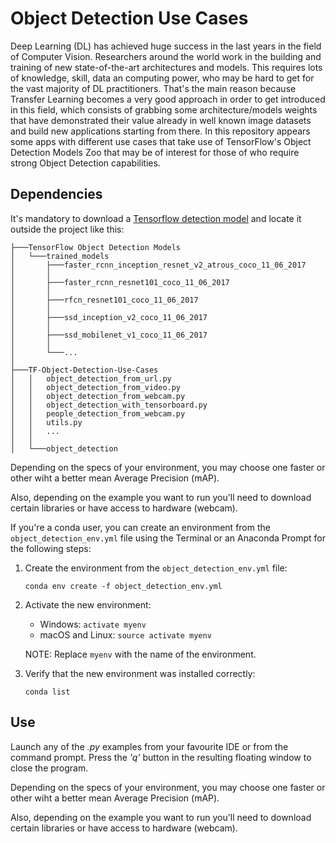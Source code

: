 # Object Detection Use Cases

Deep Learning (DL) has achieved huge success in the last years in the field of Computer Vision. Researchers around the world work in the building and training of new state-of-the-art architectures and models. This requires lots of knowledge, skill, data an computing power, who may be hard to get for the vast majority of DL practitioners. That's the main reason because Transfer Learning becomes a very good approach in order to get introduced in this field, which consists of grabbing some architecture/models weights that have demonstrated their value already in well known image datasets and build new applications starting from there.
In this repository appears some apps with different use cases that take use of TensorFlow's Object Detection Models Zoo that may be of interest for those of who require strong Object Detection capabilities.

## Dependencies

It's mandatory to download a [Tensorflow detection model](https://github.com/tensorflow/models/blob/master/research/object_detection/g3doc/detection_model_zoo.md) and locate it outside the project like this:
```
├───TensorFlow Object Detection Models
│   └───trained_models
│       ├───faster_rcnn_inception_resnet_v2_atrous_coco_11_06_2017
│       │
│       ├───faster_rcnn_resnet101_coco_11_06_2017
│       │
│       ├───rfcn_resnet101_coco_11_06_2017
│       │
│       ├───ssd_inception_v2_coco_11_06_2017
│       │
│       ├───ssd_mobilenet_v1_coco_11_06_2017
│       │
│       └───...
│
├───TF-Object-Detection-Use-Cases
│   │   object_detection_from_url.py
│   │   object_detection_from_video.py
│   │   object_detection_from_webcam.py
│   │   object_detection_with_tensorboard.py
│   │   people_detection_from_webcam.py
│   │   utils.py
│   │   ...
│   │
│   └───object_detection
```

Depending on the specs of your environment, you may choose one faster or other wiht a better mean Average Precision (mAP).

Also, depending on the example you want to run you'll need to download certain libraries or have access to hardware (webcam).

If you're a conda user, you can create an environment from the ```object_detection_env.yml``` file using the Terminal or an Anaconda Prompt for the following steps:

1. Create the environment from the ```object_detection_env.yml``` file:

    ```conda env create -f object_detection_env.yml```
2. Activate the new environment:
    * Windows: ```activate myenv```
    * macOS and Linux: ```source activate myenv``` 
    
    NOTE: Replace ```myenv``` with the name of the environment.
3. Verify that the new environment was installed correctly:

    ```conda list```

## Use

Launch any of the *.py* examples from your favourite IDE or from the command prompt. Press the *'q'* button in the resulting floating window to close the program.

Depending on the specs of your environment, you may choose one faster or other wiht a better mean Average Precision (mAP).

Also, depending on the example you want to run you'll need to download certain libraries or have access to hardware (webcam).

